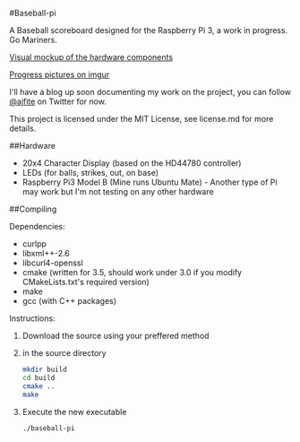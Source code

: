 #Baseball-pi

A Baseball scoreboard designed for the Raspberry Pi 3, a work in progress.  Go Mariners.

[Visual mockup of the hardware components](https://goldman60.github.io/baseball-pi/images/Visual%20Mockup.svg)

[Progress pictures on imgur](http://imgur.com/a/cskun)

I'll have a blog up soon documenting my work on the project, you can follow [@ajfite](https://twitter.com/AJFite)
on Twitter for now.

This project is licensed under the MIT License, see license.md for more details.

##Hardware
* 20x4 Character Display (based on the HD44780 controller)
* LEDs (for balls, strikes, out, on base)
* Raspberry Pi3 Model B (Mine runs Ubuntu Mate) - Another type of Pi may work but I'm not testing on any other hardware


##Compiling

Dependencies:
* curlpp
* libxml++-2.6
* libcurl4-openssl
* cmake (written for 3.5, should work under 3.0 if you modify CMakeLists.txt's required version)
* make
* gcc (with C++ packages)

Instructions:

1. Download the source using your preffered method
2. in the source directory

    ```bash
    mkdir build
    cd build
    cmake ..
    make
    ```

3. Execute the new executable

    ```bash
    ./baseball-pi
    ```
